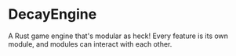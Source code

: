 # DecayEngine
A Rust game engine that's modular as heck! Every feature is its own module, and modules can interact with each other.
